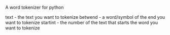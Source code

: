 A word tokenizer for python

text - the text you want to tokenize
betwend - a word/symbol of the end you want to tokenize
startint - the number of the text that starts the word you want to tokenize
